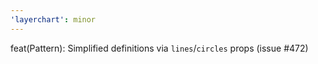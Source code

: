 ```yaml
---
'layerchart': minor
---
```


feat(Pattern): Simplified definitions via `lines`/`circles` props (issue #472)

